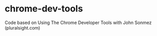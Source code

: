 chrome-dev-tools
================

Code based on Using The Chrome Developer Tools with John Sonmez (pluralsight.com)
